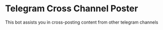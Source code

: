 # Telegram Cross Channel Poster #

This bot assists you in cross-posting content from other telegram channels
